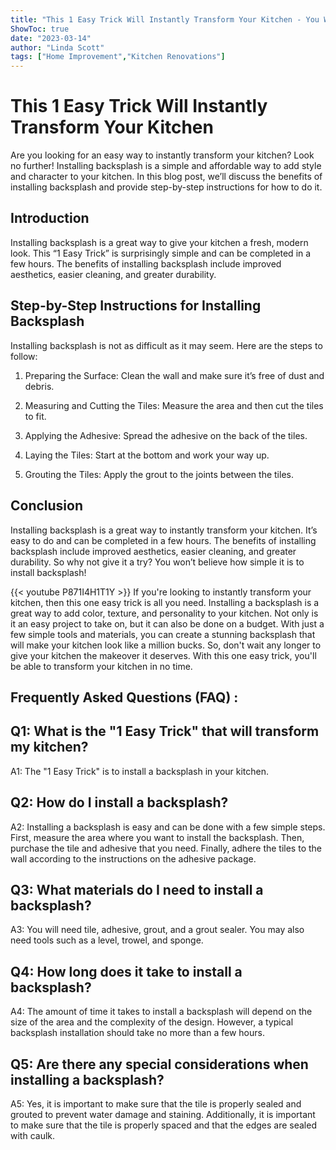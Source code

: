 ```yaml
---
title: "This 1 Easy Trick Will Instantly Transform Your Kitchen - You Won't Believe How Simple It Is To Install Backsplash!"
ShowToc: true 
date: "2023-03-14"
author: "Linda Scott" 
tags: ["Home Improvement","Kitchen Renovations"]
---
```

# This 1 Easy Trick Will Instantly Transform Your Kitchen

Are you looking for an easy way to instantly transform your kitchen? Look no further! Installing backsplash is a simple and affordable way to add style and character to your kitchen. In this blog post, we’ll discuss the benefits of installing backsplash and provide step-by-step instructions for how to do it.

## Introduction 

Installing backsplash is a great way to give your kitchen a fresh, modern look. This “1 Easy Trick” is surprisingly simple and can be completed in a few hours. The benefits of installing backsplash include improved aesthetics, easier cleaning, and greater durability. 

## Step-by-Step Instructions for Installing Backsplash 

Installing backsplash is not as difficult as it may seem. Here are the steps to follow: 

1. Preparing the Surface: Clean the wall and make sure it’s free of dust and debris. 

2. Measuring and Cutting the Tiles: Measure the area and then cut the tiles to fit. 

3. Applying the Adhesive: Spread the adhesive on the back of the tiles. 

4. Laying the Tiles: Start at the bottom and work your way up. 

5. Grouting the Tiles: Apply the grout to the joints between the tiles. 

## Conclusion 

Installing backsplash is a great way to instantly transform your kitchen. It’s easy to do and can be completed in a few hours. The benefits of installing backsplash include improved aesthetics, easier cleaning, and greater durability. So why not give it a try? You won’t believe how simple it is to install backsplash!

{{< youtube P871I4H1T1Y >}} 
If you're looking to instantly transform your kitchen, then this one easy trick is all you need. Installing a backsplash is a great way to add color, texture, and personality to your kitchen. Not only is it an easy project to take on, but it can also be done on a budget. With just a few simple tools and materials, you can create a stunning backsplash that will make your kitchen look like a million bucks. So, don't wait any longer to give your kitchen the makeover it deserves. With this one easy trick, you'll be able to transform your kitchen in no time.

## Frequently Asked Questions (FAQ) :
## Q1: What is the "1 Easy Trick" that will transform my kitchen?

A1: The "1 Easy Trick" is to install a backsplash in your kitchen.

## Q2: How do I install a backsplash?

A2: Installing a backsplash is easy and can be done with a few simple steps. First, measure the area where you want to install the backsplash. Then, purchase the tile and adhesive that you need. Finally, adhere the tiles to the wall according to the instructions on the adhesive package.

## Q3: What materials do I need to install a backsplash?

A3: You will need tile, adhesive, grout, and a grout sealer. You may also need tools such as a level, trowel, and sponge.

## Q4: How long does it take to install a backsplash?

A4: The amount of time it takes to install a backsplash will depend on the size of the area and the complexity of the design. However, a typical backsplash installation should take no more than a few hours.

## Q5: Are there any special considerations when installing a backsplash?

A5: Yes, it is important to make sure that the tile is properly sealed and grouted to prevent water damage and staining. Additionally, it is important to make sure that the tile is properly spaced and that the edges are sealed with caulk.





